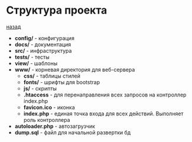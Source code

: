 # Структура проекта
[назад](../README.md)

* **config/**  - конфигурация
* **docs/** - документация
* **src/** - инфраструктура
* **tests/** - тесты
* **view/** - шаблоны
* **www/** - корневая директория для веб-сервера
    * **css/** - таблицы стилей
    * **fonts/** - шрифты для bootstrap
    * **js/** - скрипты
    * **.htaccess** - для перенаправления всех запросов на контроллер index.php
    * **favicon.ico** - иконка
    * **index.php** - единая точка входа для всех действий. Выполняет роль контроллера
* **autoloader.php** - автозагрузчик
* **dump.sql** - файл для начальной развертки бд 